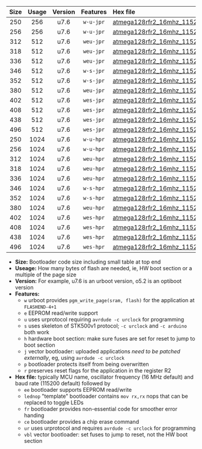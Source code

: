 |Size|Usage|Version|Features|Hex file|
|:-:|:-:|:-:|:-:|:--|
|250|256|u7.6|`w-u-jpr`|[atmega128rfr2_16mhz_115200bps_ur_vbl.hex](https://raw.githubusercontent.com/stefanrueger/urboot/main//atmega128rfr2_16mhz_115200bps_ur_vbl.hex)|
|256|256|u7.6|`w-u-jpr`|[atmega128rfr2_16mhz_115200bps_lednop_ur_vbl.hex](https://raw.githubusercontent.com/stefanrueger/urboot/main//atmega128rfr2_16mhz_115200bps_lednop_ur_vbl.hex)|
|312|512|u7.6|`weu-jpr`|[atmega128rfr2_16mhz_115200bps_ee_ur_vbl.hex](https://raw.githubusercontent.com/stefanrueger/urboot/main//atmega128rfr2_16mhz_115200bps_ee_ur_vbl.hex)|
|318|512|u7.6|`weu-jpr`|[atmega128rfr2_16mhz_115200bps_ee_lednop_ur_vbl.hex](https://raw.githubusercontent.com/stefanrueger/urboot/main//atmega128rfr2_16mhz_115200bps_ee_lednop_ur_vbl.hex)|
|336|512|u7.6|`weu-jpr`|[atmega128rfr2_16mhz_115200bps_ee_lednop_fr_ur_vbl.hex](https://raw.githubusercontent.com/stefanrueger/urboot/main//atmega128rfr2_16mhz_115200bps_ee_lednop_fr_ur_vbl.hex)|
|346|512|u7.6|`w-s-jpr`|[atmega128rfr2_16mhz_115200bps_vbl.hex](https://raw.githubusercontent.com/stefanrueger/urboot/main//atmega128rfr2_16mhz_115200bps_vbl.hex)|
|352|512|u7.6|`w-s-jpr`|[atmega128rfr2_16mhz_115200bps_lednop_vbl.hex](https://raw.githubusercontent.com/stefanrueger/urboot/main//atmega128rfr2_16mhz_115200bps_lednop_vbl.hex)|
|380|512|u7.6|`weu-jpr`|[atmega128rfr2_16mhz_115200bps_ee_lednop_fr_ce_ur_vbl.hex](https://raw.githubusercontent.com/stefanrueger/urboot/main//atmega128rfr2_16mhz_115200bps_ee_lednop_fr_ce_ur_vbl.hex)|
|402|512|u7.6|`wes-jpr`|[atmega128rfr2_16mhz_115200bps_ee_vbl.hex](https://raw.githubusercontent.com/stefanrueger/urboot/main//atmega128rfr2_16mhz_115200bps_ee_vbl.hex)|
|408|512|u7.6|`wes-jpr`|[atmega128rfr2_16mhz_115200bps_ee_lednop_vbl.hex](https://raw.githubusercontent.com/stefanrueger/urboot/main//atmega128rfr2_16mhz_115200bps_ee_lednop_vbl.hex)|
|438|512|u7.6|`wes-jpr`|[atmega128rfr2_16mhz_115200bps_ee_lednop_fr_vbl.hex](https://raw.githubusercontent.com/stefanrueger/urboot/main//atmega128rfr2_16mhz_115200bps_ee_lednop_fr_vbl.hex)|
|496|512|u7.6|`wes-jpr`|[atmega128rfr2_16mhz_115200bps_ee_lednop_fr_ce_vbl.hex](https://raw.githubusercontent.com/stefanrueger/urboot/main//atmega128rfr2_16mhz_115200bps_ee_lednop_fr_ce_vbl.hex)|
|250|1024|u7.6|`w-u-hpr`|[atmega128rfr2_16mhz_115200bps_ur.hex](https://raw.githubusercontent.com/stefanrueger/urboot/main//atmega128rfr2_16mhz_115200bps_ur.hex)|
|256|1024|u7.6|`w-u-hpr`|[atmega128rfr2_16mhz_115200bps_lednop_ur.hex](https://raw.githubusercontent.com/stefanrueger/urboot/main//atmega128rfr2_16mhz_115200bps_lednop_ur.hex)|
|312|1024|u7.6|`weu-hpr`|[atmega128rfr2_16mhz_115200bps_ee_ur.hex](https://raw.githubusercontent.com/stefanrueger/urboot/main//atmega128rfr2_16mhz_115200bps_ee_ur.hex)|
|318|1024|u7.6|`weu-hpr`|[atmega128rfr2_16mhz_115200bps_ee_lednop_ur.hex](https://raw.githubusercontent.com/stefanrueger/urboot/main//atmega128rfr2_16mhz_115200bps_ee_lednop_ur.hex)|
|336|1024|u7.6|`weu-hpr`|[atmega128rfr2_16mhz_115200bps_ee_lednop_fr_ur.hex](https://raw.githubusercontent.com/stefanrueger/urboot/main//atmega128rfr2_16mhz_115200bps_ee_lednop_fr_ur.hex)|
|346|1024|u7.6|`w-s-hpr`|[atmega128rfr2_16mhz_115200bps.hex](https://raw.githubusercontent.com/stefanrueger/urboot/main//atmega128rfr2_16mhz_115200bps.hex)|
|352|1024|u7.6|`w-s-hpr`|[atmega128rfr2_16mhz_115200bps_lednop.hex](https://raw.githubusercontent.com/stefanrueger/urboot/main//atmega128rfr2_16mhz_115200bps_lednop.hex)|
|380|1024|u7.6|`weu-hpr`|[atmega128rfr2_16mhz_115200bps_ee_lednop_fr_ce_ur.hex](https://raw.githubusercontent.com/stefanrueger/urboot/main//atmega128rfr2_16mhz_115200bps_ee_lednop_fr_ce_ur.hex)|
|402|1024|u7.6|`wes-hpr`|[atmega128rfr2_16mhz_115200bps_ee.hex](https://raw.githubusercontent.com/stefanrueger/urboot/main//atmega128rfr2_16mhz_115200bps_ee.hex)|
|408|1024|u7.6|`wes-hpr`|[atmega128rfr2_16mhz_115200bps_ee_lednop.hex](https://raw.githubusercontent.com/stefanrueger/urboot/main//atmega128rfr2_16mhz_115200bps_ee_lednop.hex)|
|438|1024|u7.6|`wes-hpr`|[atmega128rfr2_16mhz_115200bps_ee_lednop_fr.hex](https://raw.githubusercontent.com/stefanrueger/urboot/main//atmega128rfr2_16mhz_115200bps_ee_lednop_fr.hex)|
|496|1024|u7.6|`wes-hpr`|[atmega128rfr2_16mhz_115200bps_ee_lednop_fr_ce.hex](https://raw.githubusercontent.com/stefanrueger/urboot/main//atmega128rfr2_16mhz_115200bps_ee_lednop_fr_ce.hex)|

- **Size:** Bootloader code size including small table at top end
- **Useage:** How many bytes of flash are needed, ie, HW boot section or a multiple of the page size
- **Version:** For example, u7.6 is an urboot version, o5.2 is an optiboot version
- **Features:**
  + `w` urboot provides `pgm_write_page(sram, flash)` for the application at `FLASHEND-4+1`
  + `e` EEPROM read/write support
  + `u` uses urprotocol requiring `avrdude -c urclock` for programming
  + `s` uses skeleton of STK500v1 protocol; `-c urclock` and `-c arduino` both work
  + `h` hardware boot section: make sure fuses are set for reset to jump to boot section
  + `j` vector bootloader: uploaded applications *need to be patched externally*, eg, using `avrdude -c urclock`
  + `p` bootloader protects itself from being overwritten
  + `r` preserves reset flags for the application in the register R2
- **Hex file:** typically MCU name, oscillator frequency (16 MHz default) and baud rate (115200 default) followed by
  + `ee` bootloader supports EEPROM read/write
  + `lednop` "template" bootloader contains `mov rx,rx` nops that can be replaced to toggle LEDs
  + `fr` bootloader provides non-essential code for smoother error handing
  + `ce` bootloader provides a chip erase command
  + `ur` uses urprotocol and requires `avrdude -c urclock` for programming
  + `vbl` vector bootloader: set fuses to jump to reset, not the HW boot section
